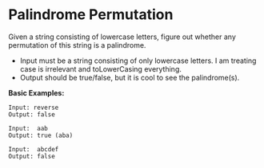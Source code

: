 # Palindrome Permutation

Given a string consisting of lowercase letters, figure out whether any permutation of this string is a palindrome.

 - Input must be a string consisting of only lowercase letters. I am treating case is irrelevant and toLowerCasing everything.
 - Output should be true/false, but it is cool to see the palindrome(s).

**Basic Examples:**
```
Input: reverse
Output: false

Input:  aab
Output: true (aba)

Input:  abcdef
Output: false
```
